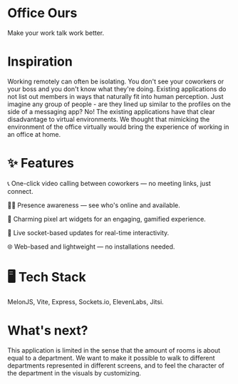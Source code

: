 # Office Ours
Make your work talk work better.

# Inspiration
Working remotely can often be isolating. You don't see your coworkers or your boss and you don't know what they're doing. Existing applications do not list out members in ways that naturally fit into human perception. Just imagine any group of people - are they lined up similar to the profiles on the side of a messaging app? No! The existing applications have that clear disadvantage to virtual environments. We thought that mimicking the environment of the office virtually would bring the experience of working in an office at home.

# ✨ Features

📞 One-click video calling between coworkers — no meeting links, just connect.

🧑‍💻 Presence awareness — see who's online and available.

🎨 Charming pixel art widgets for an engaging, gamified experience.

💬 Live socket-based updates for real-time interactivity.

🌐 Web-based and lightweight — no installations needed.

# 🖥️ Tech Stack
MelonJS, Vite, Express, Sockets.io, ElevenLabs, Jitsi.

# What's next?
This application is limited in the sense that the amount of rooms is about equal to a department. We want to make it possible to walk to different departments represented in different screens, and to feel the character of the department in the visuals by customizing.



